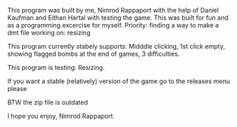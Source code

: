 This program was built by me, Nimrod Rappaport with the help of Daniel Kaufman and Eithan Hartal with testing the game.
This was built for fun and as a programming excercise for myself.
Priority: finding a way to make a dmt file
working on: resizing

This program currently stabely supports:
Midddle clicking, 1st click empty, showing flagged bombs at the end of games, 3 difficulties.

This program is testing: Resizing.

If you want a stable (relatively) version of the game go to the releases menu please

BTW the zip file is outdated

I hope you enjoy,
Nimrod Rappaport.
